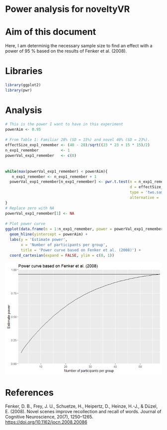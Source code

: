 Power analysis for noveltyVR
================

Aim of this document
====================

Here, I am determinig the necessary sample size to find an effect with a power of 95 % based on the results of Fenker et al. (2008).

Libraries
=========

``` r
library(ggplot2)
library(pwr)
```

Analysis
========

``` r
# This is the power I want to have in this experiment
powerAim <- 0.95 

# From Table 1: Familiar 28% (SD = 15%) and novel 40% (SD = 23%). 
effectSize_exp1_remember <- (40 - 28)/sqrt((23 * 23 + 15 * 15)/2)
n_exp1_remember          <- 1
powerVal_exp1_remember   <- c(0)


while(max(powerVal_exp1_remember) < powerAim){
   n_exp1_remember <- n_exp1_remember + 1
  powerVal_exp1_remember[n_exp1_remember] <- pwr.t.test(n = n_exp1_remember,
                                                        d = effectSize_exp1_remember,
                                                        type = 'two.sample',
                                                        alternative = 'greater')$power
}
# Replace zero with NA
powerVal_exp1_remember[1] <- NA

# Plot power curve
ggplot(data.frame(n = 1:n_exp1_remember, power = powerVal_exp1_remember), aes(x = n, y = power)) + geom_line() + 
  geom_hline(yintercept = powerAim) +
  labs(y = 'Estimate power', 
       x = 'Number of participants per group', 
       title = 'Power curve based on Fenker et al. (2008)') + 
  coord_cartesian(expand = FALSE, ylim = c(0, 1))
```

![](powerAnalysis_files/figure-markdown_github/unnamed-chunk-2-1.png)

References
==========

Fenker, D. B., Frey, J. U., Schuetze, H., Heipertz, D., Heinze, H.-J., & Düzel, E. (2008). Novel scenes improve recollection and recall of words. Journal of Cognitive Neuroscience, 20(7), 1250–1265. <https://doi.org/10.1162/jocn.2008.20086>
